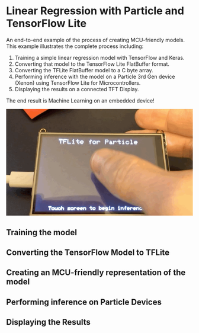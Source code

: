 # Linear Regression with Particle and TensorFlow Lite

An end-to-end example of the process of creating MCU-friendly models. This example illustrates the complete process including: 

1. Training a simple linear regression model with TensorFlow and Keras.
2. Converting that model to the TensorFlow Lite FlatBuffer format.
3. Converting the TFLite FlatBuffer model to a C byte array.
4. Performing inference with the model on a Particle 3rd Gen device (Xenon) using TensorFlow Lite for Microcontrollers.
5. Displaying the results on a connected TFT Display.

The end result is Machine Learning on an embedded device!

![](assets/TFLite.gif)

## Training the model

## Converting the TensorFlow Model to TFLite

## Creating an MCU-friendly representation of the model

## Performing inference on Particle Devices

## Displaying the Results
